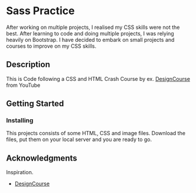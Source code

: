 # Sass Practice

After working on multiple projects, I realised my CSS skills were not the best. After learning to code and doing multiple projects,
I was relying heavily on Bootstrap. I have decided to embark on small projects and courses to improve on my CSS skills.

## Description

This is Code following a CSS and HTML Crash Course by ex. [DesignCourse](https://www.youtube.com/watch?v=D-h8L5hgW-w&ab_channel=DesignCourse)  from YouTube 

## Getting Started

### Installing

This projects consists of some HTML, CSS and image files. Download the files, put them on your local server and you are ready to go. 


## Acknowledgments

Inspiration.
* [DesignCourse](https://www.youtube.com/c/DesignCourse)